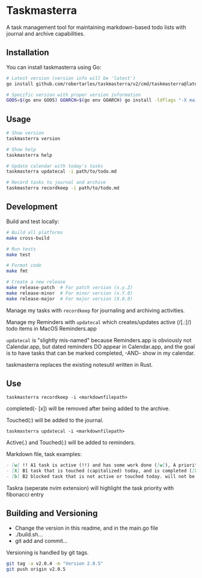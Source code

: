 # Taskmasterra

A task management tool for maintaining markdown-based todo lists with journal and archive capabilities.

## Installation

You can install taskmasterra using Go:

```bash
# Latest version (version info will be 'latest')
go install github.com/robertarles/taskmasterra/v2/cmd/taskmasterra@latest

# Specific version with proper version information
GOOS=$(go env GOOS) GOARCH=$(go env GOARCH) go install -ldflags "-X main.Version=2.0.10" github.com/robertarles/taskmasterra/v2/cmd/taskmasterra@v2.0.10
```

## Usage

```bash
# Show version
taskmasterra version

# Show help
taskmasterra help

# Update calendar with today's tasks
taskmasterra updatecal -i path/to/todo.md

# Record tasks to journal and archive
taskmasterra recordkeep -i path/to/todo.md
```

## Development

Build and test locally:

```bash
# Build all platforms
make cross-build

# Run tests
make test

# Format code
make fmt

# Create a new release
make release-patch  # For patch version (x.y.Z)
make release-minor  # For minor version (x.Y.0)
make release-major  # For major version (X.0.0)
```

Manage my tasks with `recordkeep` for journaling and archiving activities.

Manage my Reminders with `updatecal` which creates/updates active (/[.:]/) todo items in MacOS Reminders.app

`updatecal` is "slightly mis-named" because Reminders.app is obviously not Calendar.app, but dated reminders DO appear in Calendar.app, and the goal is to have tasks that can be marked completed, -AND- show in my calendar.

taskmasterra replaces the existing notesutil written in Rust.

## Use

`taskmasterra recordkeep -i <markdownfilepath>`

completed(- [x]) will be removed after being added to the archive.

Touched(:) will be added to the journal.

`taskmasterra updatecal -i <markdownfilepath>`

Active(.) and Touched(:) will be added to reminders.

Markdown file, task examples:

``` markdown
- [w] !! A1 task is active (!!) and has some work done ([w]), A priority and fibonacci est effort 1, active or touched so added to reminders due today
- [X] B1 task that is touched (capitalized) today, and is completed ([X]) active or touched so added to reminders due today
- [b] B2 blocked task that is not active or touched today. will not be added to reminders
```

Taskra (seperate nvim extension) will highlight the task priority with fibonacci entry

## Building and Versioning

- Change the version in this readme, and in the main.go file
- ./build.sh...
- git add and commit...

Versioning is handled by git tags.

```bash
git tag -a v2.0.4 -m "Version 2.0.5"
git push origin v2.0.5
```
